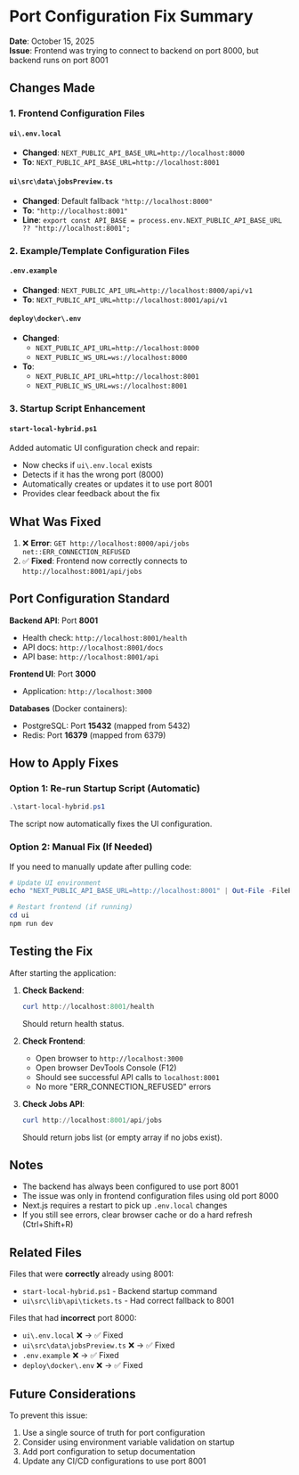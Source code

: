 # Port Configuration Fix Summary

**Date**: October 15, 2025  
**Issue**: Frontend was trying to connect to backend on port 8000, but backend runs on port 8001

## Changes Made

### 1. Frontend Configuration Files

#### `ui\.env.local`
- **Changed**: `NEXT_PUBLIC_API_BASE_URL=http://localhost:8000`
- **To**: `NEXT_PUBLIC_API_BASE_URL=http://localhost:8001`

#### `ui\src\data\jobsPreview.ts`
- **Changed**: Default fallback `"http://localhost:8000"`
- **To**: `"http://localhost:8001"`
- **Line**: `export const API_BASE = process.env.NEXT_PUBLIC_API_BASE_URL ?? "http://localhost:8001";`

### 2. Example/Template Configuration Files

#### `.env.example`
- **Changed**: `NEXT_PUBLIC_API_URL=http://localhost:8000/api/v1`
- **To**: `NEXT_PUBLIC_API_URL=http://localhost:8001/api/v1`

#### `deploy\docker\.env`
- **Changed**: 
  - `NEXT_PUBLIC_API_URL=http://localhost:8000`
  - `NEXT_PUBLIC_WS_URL=ws://localhost:8000`
- **To**: 
  - `NEXT_PUBLIC_API_URL=http://localhost:8001`
  - `NEXT_PUBLIC_WS_URL=ws://localhost:8001`

### 3. Startup Script Enhancement

#### `start-local-hybrid.ps1`
Added automatic UI configuration check and repair:
- Now checks if `ui\.env.local` exists
- Detects if it has the wrong port (8000)
- Automatically creates or updates it to use port 8001
- Provides clear feedback about the fix

## What Was Fixed

1. ❌ **Error**: `GET http://localhost:8000/api/jobs net::ERR_CONNECTION_REFUSED`
2. ✅ **Fixed**: Frontend now correctly connects to `http://localhost:8001/api/jobs`

## Port Configuration Standard

**Backend API**: Port **8001**
- Health check: `http://localhost:8001/health`
- API docs: `http://localhost:8001/docs`
- API base: `http://localhost:8001/api`

**Frontend UI**: Port **3000**
- Application: `http://localhost:3000`

**Databases** (Docker containers):
- PostgreSQL: Port **15432** (mapped from 5432)
- Redis: Port **16379** (mapped from 6379)

## How to Apply Fixes

### Option 1: Re-run Startup Script (Automatic)
```powershell
.\start-local-hybrid.ps1
```
The script now automatically fixes the UI configuration.

### Option 2: Manual Fix (If Needed)
If you need to manually update after pulling code:
```powershell
# Update UI environment
echo "NEXT_PUBLIC_API_BASE_URL=http://localhost:8001" | Out-File -FilePath ui\.env.local -Encoding UTF8

# Restart frontend (if running)
cd ui
npm run dev
```

## Testing the Fix

After starting the application:

1. **Check Backend**:
   ```powershell
   curl http://localhost:8001/health
   ```
   Should return health status.

2. **Check Frontend**:
   - Open browser to `http://localhost:3000`
   - Open browser DevTools Console (F12)
   - Should see successful API calls to `localhost:8001`
   - No more "ERR_CONNECTION_REFUSED" errors

3. **Check Jobs API**:
   ```powershell
   curl http://localhost:8001/api/jobs
   ```
   Should return jobs list (or empty array if no jobs exist).

## Notes

- The backend has always been configured to use port 8001
- The issue was only in frontend configuration files using old port 8000
- Next.js requires a restart to pick up `.env.local` changes
- If you still see errors, clear browser cache or do a hard refresh (Ctrl+Shift+R)

## Related Files

Files that were **correctly** already using 8001:
- `start-local-hybrid.ps1` - Backend startup command
- `ui\src\lib\api\tickets.ts` - Had correct fallback to 8001

Files that had **incorrect** port 8000:
- `ui\.env.local` ❌ → ✅ Fixed
- `ui\src\data\jobsPreview.ts` ❌ → ✅ Fixed
- `.env.example` ❌ → ✅ Fixed
- `deploy\docker\.env` ❌ → ✅ Fixed

## Future Considerations

To prevent this issue:
1. Use a single source of truth for port configuration
2. Consider using environment variable validation on startup
3. Add port configuration to setup documentation
4. Update any CI/CD configurations to use port 8001
